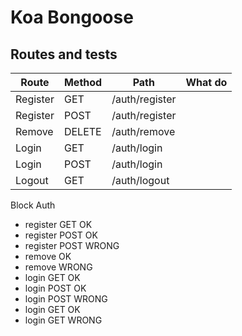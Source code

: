 # Koa Bongoose

## Routes and tests

| Route     | Method    | Path           | What do |
| -----     | -----     | -----          | ----- |
| Register  | GET       | /auth/register | |
| Register  | POST      | /auth/register | |
| Remove    | DELETE    | /auth/remove   | |
| Login     | GET       | /auth/login    | |
| Login     | POST      | /auth/login    | |
| Logout    | GET       | /auth/logout   | |

Block Auth
- register GET OK
- register POST OK
- register POST WRONG
- remove OK
- remove WRONG
- login GET OK
- login POST OK
- login POST WRONG
- login GET OK
- login GET WRONG
